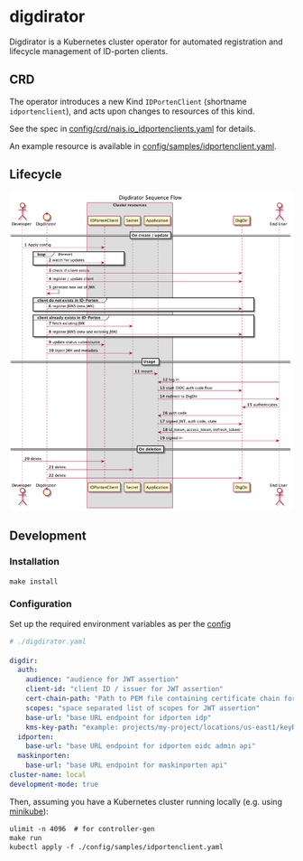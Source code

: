 # digdirator

Digdirator is a Kubernetes cluster operator for automated registration and lifecycle management of ID-porten clients.

## CRD

The operator introduces a new Kind `IDPortenClient` (shortname `idportenclient`), and acts upon changes to resources of this kind.

See the spec in [config/crd/nais.io_idportenclients.yaml](config/crd/nais.io_idportenclients.yaml) for details.

An example resource is available in [config/samples/idportenclient.yaml](config/samples/idportenclient.yaml).

## Lifecycle

![overview][overview]

[overview]: ./docs/sequence.png "Sequence diagram"

## Development

### Installation

```shell script
make install
```

### Configuration

Set up the required environment variables as per the [config](./pkg/config/config.go) 

```yaml
# ./digdirator.yaml

digdir:
  auth:
    audience: "audience for JWT assertion"
    client-id: "client ID / issuer for JWT assertion"
    cert-chain-path: "Path to PEM file containing certificate chain for authenticating to DigDir."
    scopes: "space separated list of scopes for JWT assertion"
    base-url: "base URL endpoint for idporten idp"
    kms-key-path: "example: projects/my-project/locations/us-east1/keyRings/my-key-ring/cryptoKeys/my-key/cryptoKeyVersions/123"
  idporten:
    base-url: "base URL endpoint for idporten oidc admin api"
  maskinporten:
    base-url: "base URL endpoint for maskinporten api"
cluster-name: local
development-mode: true
```

Then, assuming you have a Kubernetes cluster running locally (e.g. using [minikube](https://github.com/kubernetes/minikube)):

```shell script
ulimit -n 4096  # for controller-gen
make run
kubectl apply -f ./config/samples/idportenclient.yaml
```
